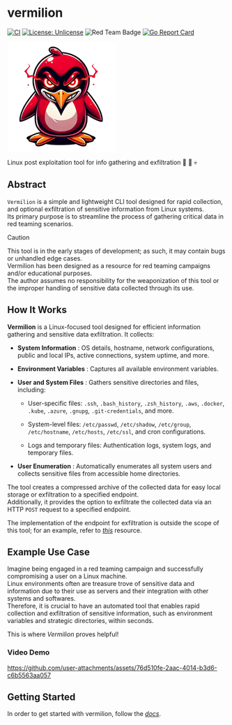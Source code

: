 # vermilion  

[![CI](https://img.shields.io/github/actions/workflow/status/R3DRUN3/vermilion/ci.yml?label=CI)](https://github.com/R3DRUN3/vermilion/actions/workflows/ci.yml)  [![License: Unlicense](https://img.shields.io/badge/license-Unlicense-blue.svg)](http://unlicense.org/)  ![Red Team Badge](https://img.shields.io/badge/Team-Red-red) [![Go Report Card](https://goreportcard.com/badge/github.com/r3drun3/vermilion)](https://goreportcard.com/report/github.com/r3drun3/vermilion)  

<img src="./docs/media/vermilion_logo.png" width="250x" />  


Linux post exploitation tool for info gathering and exfiltration 🐧 📡 💀



## Abstract  
`Vermilion` is a simple and lightweight CLI tool designed for rapid collection, and optional exfiltration of sensitive information from Linux systems.  
Its primary purpose is to streamline the process of gathering critical data in red teaming scenarios.  


> [!CAUTION]  
> This tool is in the early stages of development; as such, it may contain bugs or unhandled edge cases.    
> Vermilion has been designed as a resource for red teaming campaigns and/or educational purposes.  
> The author assumes no responsibility for the weaponization of this tool or the improper handling of sensitive data collected through its use.  


## How It Works 
**Vermilion**  is a Linux-focused tool designed for efficient information gathering and sensitive data exfiltration. It collects: 
- **System Information** : OS details, hostname, network configurations, public and local IPs, active connections, system uptime, and more.
 
- **Environment Variables** : Captures all available environment variables.
 
- **User and System Files** : Gathers sensitive directories and files, including: 
  - User-specific files: `.ssh`, `.bash_history`, `.zsh_history`, `.aws`, `.docker`, `.kube`, `.azure`, `.gnupg`, `.git-credentials`, and more.
 
  - System-level files: `/etc/passwd`, `/etc/shadow`, `/etc/group`, `/etc/hostname`, `/etc/hosts`, `/etc/ssl`, and cron configurations.

  - Logs and temporary files: Authentication logs, system logs, and temporary files.
 
- **User Enumeration** : Automatically enumerates all system users and collects sensitive files from accessible home directories.

The tool creates a compressed archive of the collected data for easy local storage or exfiltration to a specified endpoint.  
Additionally, it provides the option to exfiltrate the collected data via an HTTP `POST` request to a specified endpoint.   

The implementation of the endpoint for exfiltration is outside the scope of this tool; for an example, refer to [*this*](https://github.com/R3DRUN3/sploitcraft/tree/main/red-team-infra#deploy-a-lambda-function-for-data-exfiltration) resource.


## Example Use Case   
Imagine being engaged in a red teaming campaign and successfully compromising a user on a Linux machine.    
Linux environments often are treasure trove of sensitive data and information due to their use as servers and their integration with other systems and softwares.  
Therefore, it is crucial to have an automated tool that enables rapid collection and exfiltration of sensitive information, such as environment variables and strategic directories, within seconds.  

This is where *Vermilion* proves helpful!  

### Video Demo


https://github.com/user-attachments/assets/76d510fe-2aac-4014-b3d6-c6b5563aa057



## Getting Started  

In order to get started with vermilion, follow the [*docs*](./docs/README.md).  


